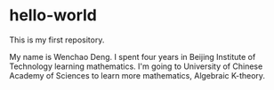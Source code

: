 # hello-world
This is my first repository.

My name is Wenchao Deng. I spent four years in Beijing Institute of Technology learning mathematics.
I'm going to University of Chinese Academy of Sciences to learn more mathematics, Algebraic K-theory.
